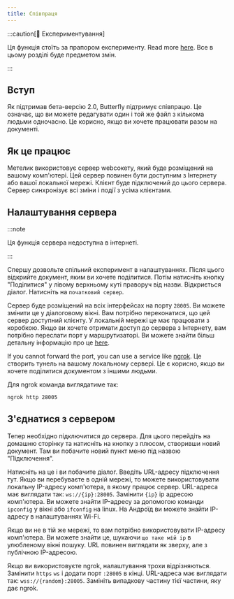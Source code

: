 ```yaml
---
title: Співпраця
---
```


:::caution[🧪 Експериментування]

Ця функція стоїть за прапором експерименту. Read more [here](/nightly#experiments).
Все в цьому розділі буде предметом змін.

:::

## Вступ

Як підтримав бета-версію 2.0, Butterfly підтримує співпрацю. Це означає, що ви можете редагувати один і той же файл з кількома людьми одночасно. Це корисно, якщо ви хочете працювати разом на документі.

## Як це працює

Метелик використовує сервер webсокету, який буде розміщений на вашому комп'ютері. Цей сервер повинен бути доступним з Інтернету або вашої локальної мережі. Клієнт буде підключений до цього сервера. Сервер синхронізує всі зміни і події з усіма клієнтами.

## Налаштування сервера

:::note

Ця функція сервера недоступна в інтернеті.

:::

Спершу дозвольте спільний експеримент в налаштуваннях. Після цього відкрийте документ, яким ви хочете поділитися. Потім натисніть кнопку "Поділитися" у лівому верхньому куті праворуч від назви. Відкриється діалог. Натисніть на `початковий сервер`.

Сервер буде розміщений на всіх інтерфейсах на порту `28005`. Ви можете змінити це у діалоговому вікні. Вам потрібно переконатися, що цей сервер доступний клієнту.
У локальній мережі це має працювати з коробкою. Якщо ви хочете отримати доступ до сервера з Інтернету, вам потрібно переслати порт у маршрутизаторі. Ви можете знайти більш детальну інформацію про це [here](https://en.wikipedia.org/wiki/Port_forwarding/).

If you cannot forward the port, you can use a service like [ngrok](https://ngrok.com/). Це створить тунель на вашому локальному сервері. Це є корисно, якщо ви хочете поділитися документом з іншими людьми.

Для ngrok команда виглядатиме так:

```bash
ngrok http 28005
```

## З'єднатися з сервером

Тепер необхідно підключитися до сервера. Для цього перейдіть на домашню сторінку та натисніть на кнопку з плюсом, створивши новий документ. Там ви побачите новий пункт меню під назвою "Підключення".

Натисніть на це і ви побачите діалог. Введіть URL-адресу підключення тут.
Якщо ви перебуваєте в одній мережі, то можете використовувати локальну IP-адресу комп'ютера, в якому працює сервер.
URL-адреса має виглядати так: `ws://{ip}:28005`. Замінити `{ip}` ip адресою комп'ютера. Ви можете знайти IP-адресу за допомогою команди `ipconfig` у вікні або `ifconfig` на linux. На Андроїд ви можете знайти IP-адресу в налаштуваннях Wi-Fi.

Якщо ви не в тій же мережі, то вам потрібно використовувати IP-адресу комп'ютера. Ви можете знайти це, шукаючи `що таке мій ip` в улюбленому вікні пошуку. URL повинен виглядати як зверху, але з публічною IP-адресою.

Якщо ви використовуєте ngrok, налаштування трохи відрізняються. Замінити `https` `ws` і додати порт `:28005` в кінці. URL-адреса має виглядати так: `wss://{random}:28005`. Замініть випадкову частину тієї частини, яку дає ngrok.
